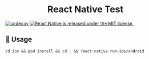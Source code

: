 

<h1 align="center">
  React Native Test
</h1>

[![codecov](https://codecov.io/gh/mam17/test-ReactNative/branch/master/graph/badge.svg)](https://codecov.io/gh/mam17/test-ReactNative)
 <a href="https://github.com/facebook/react-native/blob/master/LICENSE">
    <img src="https://img.shields.io/badge/license-MIT-blue.svg" alt="React Native is released under the MIT license." />
  </a>

## 📖 Usage

```
cd ios && pod install && cd.. && react-native run-ios/android
```
